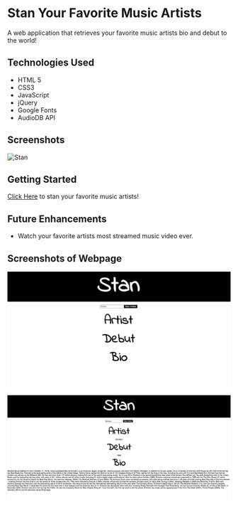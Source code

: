 # Stan Your Favorite Music Artists 

A web application that retrieves your favorite music artists bio and debut to the world!

## Technologies Used

- HTML 5
- CSS3
- JavaScript
- jQuery
- Google Fonts
- AudioDB API

## Screenshots

![Stan](imgs/Stan.png)

## Getting Started
[Click Here](https://tt364q.github.io/Stan-Your-Favorite-Music-Artists/) to stan your favorite music artists!

## Future Enhancements 
- Watch your favorite artists most streamed music video ever.

## Screenshots of Webpage
![Stan](imgs/SS1.png)

![Stan](imgs/SS2.png)
